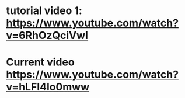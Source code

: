 # tutorial video 1: https://www.youtube.com/watch?v=6RhOzQciVwI


# Current video https://www.youtube.com/watch?v=hLFl4Io0mww